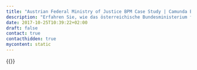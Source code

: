 ```yaml
---
title: "Austrian Federal Ministry of Justice BPM Case Study | Camunda BPM"
description: "Erfahren Sie, wie das österreichische Bundesministerium für Justiz mit Camunda die Geschäftsprozessautomatisierung organisiert und die Effizienz im Unternehmen gesteigert hat. Camunda ist der Marktführer für Workflow-Automatisierung auf Java und BPMN 2.0."
date: 2017-10-25T10:39:22+02:00
draft: false
contact: true
contacthidden: true
mycontent: static
---
```

{{<case-study-single
company="Bundesministerium für Justiz Österreich"
companydescription="<p>Das Bundesministerium für Justiz ist eine Verwaltungsbehörde des Bundes und hat die Unabhängigkeit der Rechtsprechung in der Organisation und eine die Rechtsschutzinteressen der Bevölkerung wahrende Rechtspflege sicherzustellen. Die politische Leitung des Justizressorts obliegt dem Bundesminister für Justiz. Er gehört - wie alle Bundesminister/innen - zu den obersten Verwaltungsorganen des Bundes und ist Mitglied der Bundesregierung.</p>"
customerquote=""
teaser=""
usecase=""
videolink=""
logo="//images.ctfassets.net/vpidbgnakfvf/cL5Zia6Nosq4e6aUw02wk/91c9a78a70e94bf6b1a097bfc365d38e/bundesministerium-justiz.svg"
pdf=""
thumbnail="">}}